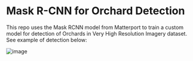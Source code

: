 # Mask R-CNN for Orchard Detection

This repo uses the Mask RCNN model from Matterport to train a custom model for detection of Orchards in Very High Resolution Imagery dataset. See example of detection below:

![image](C:/Users/pragya/Desktop/image.jpg)
